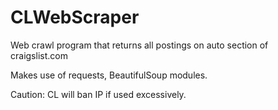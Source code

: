 # CLWebScraper
Web crawl program that returns all postings on auto section of craigslist.com

Makes use of requests, BeautifulSoup modules.

Caution: CL will ban IP if used excessively. 
  
